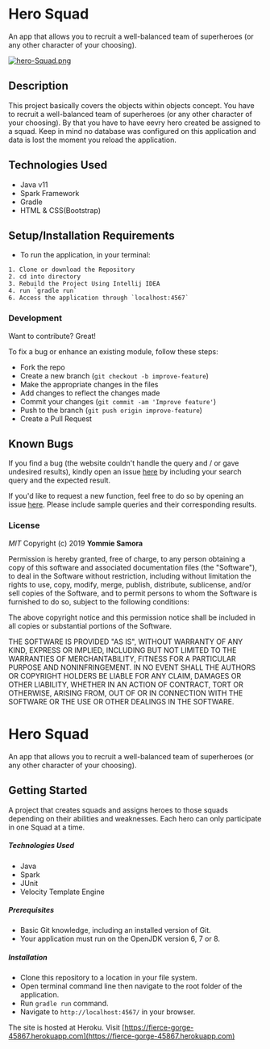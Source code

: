 # Hero Squad

An app that allows you to recruit a well-balanced team of superheroes (or any other character of your choosing).

[![hero-Squad.png](https://i.postimg.cc/rprXVMzc/hero-Squad.png)](https://postimg.cc/zL8PpmnP)

## Description

This project basically covers the objects within objects concept. You have to recruit a well-balanced team of superheroes (or any other character of your choosing). By that you have to have eevry hero created be assigned to a squad. Keep in mind no database was configured on this application and data is lost the moment you reload the application.


## Technologies Used

- Java v11
- Spark Framework
- Gradle
- HTML & CSS(Bootstrap)

## Setup/Installation Requirements
   * To run the application, in your terminal:

    1. Clone or download the Repository
    2. cd into directory
    3. Rebuild the Project Using Intellij IDEA
    4. run `gradle run`
    6. Access the application through `localhost:4567`

	
### Development

Want to contribute? Great!

To fix a bug or enhance an existing module, follow these steps:

- Fork the repo
- Create a new branch (`git checkout -b improve-feature`)
- Make the appropriate changes in the files
- Add changes to reflect the changes made
- Commit your changes (`git commit -am 'Improve feature'`)
- Push to the branch (`git push origin improve-feature`)
- Create a Pull Request 

## Known Bugs
If you find a bug (the website couldn't handle the query and / or gave undesired results), kindly open an issue [here](https://github.com/yomZsamora/Hero-Squad/issues/new) by including your search query and the expected result.

If you'd like to request a new function, feel free to do so by opening an issue [here](https://github.com/yomZsamora/Hero-Squad/issues/new). Please include sample queries and their corresponding results.


### License

*MIT*
Copyright (c) 2019 **Yommie Samora**

Permission is hereby granted, free of charge, to any person obtaining a copy of this software and associated documentation files (the "Software"), to deal in the Software without restriction, including without limitation the rights to use, copy, modify, merge, publish, distribute, sublicense, and/or sell copies of the Software, and to permit persons to whom the Software is furnished to do so, subject to the following conditions:

The above copyright notice and this permission notice shall be included in all copies or substantial portions of the Software.

THE SOFTWARE IS PROVIDED "AS IS", WITHOUT WARRANTY OF ANY KIND, EXPRESS OR IMPLIED, INCLUDING BUT NOT LIMITED TO THE WARRANTIES OF MERCHANTABILITY, FITNESS FOR A PARTICULAR PURPOSE AND NONINFRINGEMENT. IN NO EVENT SHALL THE AUTHORS OR COPYRIGHT HOLDERS BE LIABLE FOR ANY CLAIM, DAMAGES OR OTHER LIABILITY, WHETHER IN AN ACTION OF CONTRACT, TORT OR OTHERWISE, ARISING FROM, OUT OF OR IN CONNECTION WITH THE SOFTWARE OR THE USE OR OTHER DEALINGS IN THE SOFTWARE.







# Hero Squad
An app that allows you to recruit a well-balanced team of superheroes (or any other character of your choosing).

## Getting Started
A project that creates squads and assigns heroes to those squads depending on their abilities and weaknesses. Each hero can only participate in one Squad at a time.

##### Technologies Used
- Java
- Spark
- JUnit
- Velocity Template Engine

##### Prerequisites

- Basic Git knowledge, including an installed version of Git.
- Your application must run on the OpenJDK version 6, 7 or 8.

##### Installation

- Clone this repository to a location in your file system.
- Open terminal command line then navigate to the root folder of the application.
- Run `gradle run` command.
- Navigate to `http://localhost:4567/` in your browser.

The site is hosted at Heroku. Visit [https://fierce-gorge-45867.herokuapp.com](https://fierce-gorge-45867.herokuapp.com)


